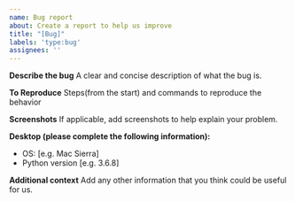 ```yaml
---
name: Bug report
about: Create a report to help us improve
title: "[Bug]"
labels: 'type:bug'
assignees: ''
---
```


**Describe the bug**
A clear and concise description of what the bug is.

**To Reproduce**
Steps(from the start) and commands to reproduce the behavior

**Screenshots**
If applicable, add screenshots to help explain your problem.

**Desktop (please complete the following information):**

- OS: [e.g. Mac Sierra]
- Python version [e.g. 3.6.8]

**Additional context**
Add any other information that you think could be useful for us.